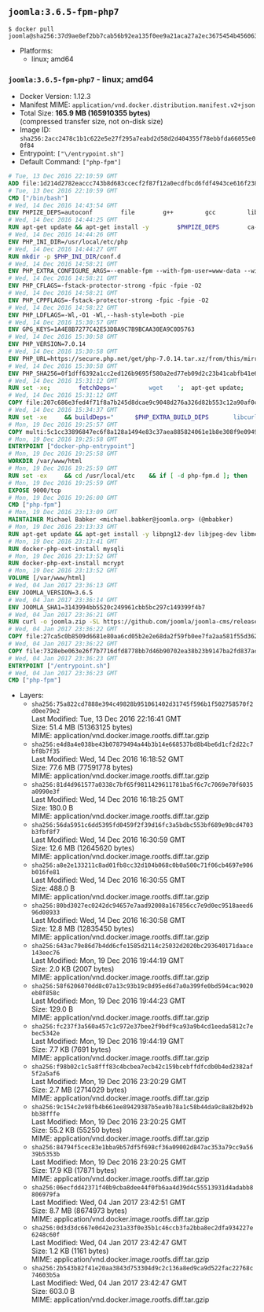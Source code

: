 ## `joomla:3.6.5-fpm-php7`

```console
$ docker pull joomla@sha256:37d9ae8ef2bb7cab56b92ea135f0ee9a21aca27a2ec3675454b456063331aa5b
```

-	Platforms:
	-	linux; amd64

### `joomla:3.6.5-fpm-php7` - linux; amd64

-	Docker Version: 1.12.3
-	Manifest MIME: `application/vnd.docker.distribution.manifest.v2+json`
-	Total Size: **165.9 MB (165910355 bytes)**  
	(compressed transfer size, not on-disk size)
-	Image ID: `sha256:2acc2478c1b1c622e5e27f295a7eabd2d58d2d404355f78ebbfda66055e00f84`
-	Entrypoint: `["\/entrypoint.sh"]`
-	Default Command: `["php-fpm"]`

```dockerfile
# Tue, 13 Dec 2016 22:10:59 GMT
ADD file:1d214d2782eaccc743b8d683ccecf2f87f12a0ecdfbcd6fdf4943ce616f23870 in / 
# Tue, 13 Dec 2016 22:10:59 GMT
CMD ["/bin/bash"]
# Wed, 14 Dec 2016 14:43:54 GMT
ENV PHPIZE_DEPS=autoconf 		file 		g++ 		gcc 		libc-dev 		make 		pkg-config 		re2c
# Wed, 14 Dec 2016 14:44:25 GMT
RUN apt-get update && apt-get install -y 		$PHPIZE_DEPS 		ca-certificates 		curl 		libedit2 		libsqlite3-0 		libxml2 		xz-utils 	--no-install-recommends && rm -r /var/lib/apt/lists/*
# Wed, 14 Dec 2016 14:44:26 GMT
ENV PHP_INI_DIR=/usr/local/etc/php
# Wed, 14 Dec 2016 14:44:27 GMT
RUN mkdir -p $PHP_INI_DIR/conf.d
# Wed, 14 Dec 2016 14:58:21 GMT
ENV PHP_EXTRA_CONFIGURE_ARGS=--enable-fpm --with-fpm-user=www-data --with-fpm-group=www-data
# Wed, 14 Dec 2016 14:58:21 GMT
ENV PHP_CFLAGS=-fstack-protector-strong -fpic -fpie -O2
# Wed, 14 Dec 2016 14:58:21 GMT
ENV PHP_CPPFLAGS=-fstack-protector-strong -fpic -fpie -O2
# Wed, 14 Dec 2016 14:58:22 GMT
ENV PHP_LDFLAGS=-Wl,-O1 -Wl,--hash-style=both -pie
# Wed, 14 Dec 2016 15:30:57 GMT
ENV GPG_KEYS=1A4E8B7277C42E53DBA9C7B9BCAA30EA9C0D5763
# Wed, 14 Dec 2016 15:30:58 GMT
ENV PHP_VERSION=7.0.14
# Wed, 14 Dec 2016 15:30:58 GMT
ENV PHP_URL=https://secure.php.net/get/php-7.0.14.tar.xz/from/this/mirror PHP_ASC_URL=https://secure.php.net/get/php-7.0.14.tar.xz.asc/from/this/mirror
# Wed, 14 Dec 2016 15:30:58 GMT
ENV PHP_SHA256=0f1dff6392a1cc2ed126b9695f580a2ed77eb09d2c23b41cabfb41e6f27a8c89 PHP_MD5=a51f1d4f03f4e4c745856e9f76fca476
# Wed, 14 Dec 2016 15:31:12 GMT
RUN set -xe; 		fetchDeps=' 		wget 	'; 	apt-get update; 	apt-get install -y --no-install-recommends $fetchDeps; 	rm -rf /var/lib/apt/lists/*; 		mkdir -p /usr/src; 	cd /usr/src; 		wget -O php.tar.xz "$PHP_URL"; 		if [ -n "$PHP_SHA256" ]; then 		echo "$PHP_SHA256 *php.tar.xz" | sha256sum -c -; 	fi; 	if [ -n "$PHP_MD5" ]; then 		echo "$PHP_MD5 *php.tar.xz" | md5sum -c -; 	fi; 		if [ -n "$PHP_ASC_URL" ]; then 		wget -O php.tar.xz.asc "$PHP_ASC_URL"; 		export GNUPGHOME="$(mktemp -d)"; 		for key in $GPG_KEYS; do 			gpg --keyserver ha.pool.sks-keyservers.net --recv-keys "$key"; 		done; 		gpg --batch --verify php.tar.xz.asc php.tar.xz; 		rm -r "$GNUPGHOME"; 	fi; 		apt-get purge -y --auto-remove $fetchDeps
# Wed, 14 Dec 2016 15:31:12 GMT
COPY file:207c686e3fed4f71f8a7b245d8dcae9c9048d276a326d82b553c12a90af0c0ca in /usr/local/bin/ 
# Wed, 14 Dec 2016 15:34:37 GMT
RUN set -xe 	&& buildDeps=" 		$PHP_EXTRA_BUILD_DEPS 		libcurl4-openssl-dev 		libedit-dev 		libsqlite3-dev 		libssl-dev 		libxml2-dev 	" 	&& apt-get update && apt-get install -y $buildDeps --no-install-recommends && rm -rf /var/lib/apt/lists/* 		&& export CFLAGS="$PHP_CFLAGS" 		CPPFLAGS="$PHP_CPPFLAGS" 		LDFLAGS="$PHP_LDFLAGS" 	&& docker-php-source extract 	&& cd /usr/src/php 	&& ./configure 		--with-config-file-path="$PHP_INI_DIR" 		--with-config-file-scan-dir="$PHP_INI_DIR/conf.d" 				--disable-cgi 				--enable-ftp 		--enable-mbstring 		--enable-mysqlnd 				--with-curl 		--with-libedit 		--with-openssl 		--with-zlib 				$PHP_EXTRA_CONFIGURE_ARGS 	&& make -j "$(nproc)" 	&& make install 	&& { find /usr/local/bin /usr/local/sbin -type f -executable -exec strip --strip-all '{}' + || true; } 	&& make clean 	&& docker-php-source delete 		&& apt-get purge -y --auto-remove -o APT::AutoRemove::RecommendsImportant=false $buildDeps
# Mon, 19 Dec 2016 19:25:57 GMT
COPY multi:5c1cc33896847ec6f8a128a1494e83c37aea885824061e1b8e308f9e09499956 in /usr/local/bin/ 
# Mon, 19 Dec 2016 19:25:58 GMT
ENTRYPOINT ["docker-php-entrypoint"]
# Mon, 19 Dec 2016 19:25:58 GMT
WORKDIR /var/www/html
# Mon, 19 Dec 2016 19:25:59 GMT
RUN set -ex 	&& cd /usr/local/etc 	&& if [ -d php-fpm.d ]; then 		sed 's!=NONE/!=!g' php-fpm.conf.default | tee php-fpm.conf > /dev/null; 		cp php-fpm.d/www.conf.default php-fpm.d/www.conf; 	else 		mkdir php-fpm.d; 		cp php-fpm.conf.default php-fpm.d/www.conf; 		{ 			echo '[global]'; 			echo 'include=etc/php-fpm.d/*.conf'; 		} | tee php-fpm.conf; 	fi 	&& { 		echo '[global]'; 		echo 'error_log = /proc/self/fd/2'; 		echo; 		echo '[www]'; 		echo '; if we send this to /proc/self/fd/1, it never appears'; 		echo 'access.log = /proc/self/fd/2'; 		echo; 		echo 'clear_env = no'; 		echo; 		echo '; Ensure worker stdout and stderr are sent to the main error log.'; 		echo 'catch_workers_output = yes'; 	} | tee php-fpm.d/docker.conf 	&& { 		echo '[global]'; 		echo 'daemonize = no'; 		echo; 		echo '[www]'; 		echo 'listen = [::]:9000'; 	} | tee php-fpm.d/zz-docker.conf
# Mon, 19 Dec 2016 19:25:59 GMT
EXPOSE 9000/tcp
# Mon, 19 Dec 2016 19:26:00 GMT
CMD ["php-fpm"]
# Mon, 19 Dec 2016 23:13:09 GMT
MAINTAINER Michael Babker <michael.babker@joomla.org> (@mbabker)
# Mon, 19 Dec 2016 23:13:33 GMT
RUN apt-get update && apt-get install -y libpng12-dev libjpeg-dev libmcrypt-dev zip unzip && rm -rf /var/lib/apt/lists/* 	&& docker-php-ext-configure gd --with-png-dir=/usr --with-jpeg-dir=/usr 	&& docker-php-ext-install gd
# Mon, 19 Dec 2016 23:13:41 GMT
RUN docker-php-ext-install mysqli
# Mon, 19 Dec 2016 23:13:52 GMT
RUN docker-php-ext-install mcrypt
# Mon, 19 Dec 2016 23:13:52 GMT
VOLUME [/var/www/html]
# Wed, 04 Jan 2017 23:36:13 GMT
ENV JOOMLA_VERSION=3.6.5
# Wed, 04 Jan 2017 23:36:14 GMT
ENV JOOMLA_SHA1=3143994bb5520c249961cbb5bc297c149399f4b7
# Wed, 04 Jan 2017 23:36:21 GMT
RUN curl -o joomla.zip -SL https://github.com/joomla/joomla-cms/releases/download/${JOOMLA_VERSION}/Joomla_${JOOMLA_VERSION}-Stable-Full_Package.zip 	&& echo "$JOOMLA_SHA1 *joomla.zip" | sha1sum -c - 	&& mkdir /usr/src/joomla 	&& unzip joomla.zip -d /usr/src/joomla 	&& rm joomla.zip 	&& chown -R www-data:www-data /usr/src/joomla
# Wed, 04 Jan 2017 23:36:22 GMT
COPY file:27ca5c0b8509d6681e80aa6cd05b2e2e68da2f59fb0ee7fa2aa581f55d362b6d in /entrypoint.sh 
# Wed, 04 Jan 2017 23:36:22 GMT
COPY file:7328ebe063e26f7b7716dfd8778bb7d46b90702ea38b23b9147ba2fd837ac2c1 in /makedb.php 
# Wed, 04 Jan 2017 23:36:23 GMT
ENTRYPOINT ["/entrypoint.sh"]
# Wed, 04 Jan 2017 23:36:23 GMT
CMD ["php-fpm"]
```

-	Layers:
	-	`sha256:75a822cd7888e394c49828b951061402d31745f596b1f502758570f2d0ee79e2`  
		Last Modified: Tue, 13 Dec 2016 22:16:41 GMT  
		Size: 51.4 MB (51363125 bytes)  
		MIME: application/vnd.docker.image.rootfs.diff.tar.gzip
	-	`sha256:e4d8a4e038be43b07879494a44b3b14e668537bd8b4be6d1cf2d22c7bf8b7f35`  
		Last Modified: Wed, 14 Dec 2016 16:18:52 GMT  
		Size: 77.6 MB (77591778 bytes)  
		MIME: application/vnd.docker.image.rootfs.diff.tar.gzip
	-	`sha256:81d4d961577a0338c7bf65f9811429611781ba5f6c7c7069e70f6035a0990e3f`  
		Last Modified: Wed, 14 Dec 2016 16:18:25 GMT  
		Size: 180.0 B  
		MIME: application/vnd.docker.image.rootfs.diff.tar.gzip
	-	`sha256:56da5951c6dd5395fd0459f2f39d16fc3a5bdbc553bf689e98cd4703b3fbf8f7`  
		Last Modified: Wed, 14 Dec 2016 16:30:59 GMT  
		Size: 12.6 MB (12645620 bytes)  
		MIME: application/vnd.docker.image.rootfs.diff.tar.gzip
	-	`sha256:a8e2e133211c8ad01fb8cc32d104b068c0b0a500c71f06cb4697e906b016fe81`  
		Last Modified: Wed, 14 Dec 2016 16:30:55 GMT  
		Size: 488.0 B  
		MIME: application/vnd.docker.image.rootfs.diff.tar.gzip
	-	`sha256:80bd3027ec0242dc94657e7aad92008a167856cc7e9d0ec9518aeed696d08933`  
		Last Modified: Wed, 14 Dec 2016 16:30:58 GMT  
		Size: 12.8 MB (12835450 bytes)  
		MIME: application/vnd.docker.image.rootfs.diff.tar.gzip
	-	`sha256:643ac79e86d7b4dd6cfe1585d2114c25032d2020bc293640171daace143eec76`  
		Last Modified: Mon, 19 Dec 2016 19:44:19 GMT  
		Size: 2.0 KB (2007 bytes)  
		MIME: application/vnd.docker.image.rootfs.diff.tar.gzip
	-	`sha256:58f6206070dd8c07a13c93b19c8d95ed6d7a0a399fe0bd594cac9020eb8f858c`  
		Last Modified: Mon, 19 Dec 2016 19:44:23 GMT  
		Size: 129.0 B  
		MIME: application/vnd.docker.image.rootfs.diff.tar.gzip
	-	`sha256:fc237f3a560a457c1c972e37bee2f9bdf9ca93a9b4cd1eeda5812c7ebec5342e`  
		Last Modified: Mon, 19 Dec 2016 19:44:19 GMT  
		Size: 7.7 KB (7691 bytes)  
		MIME: application/vnd.docker.image.rootfs.diff.tar.gzip
	-	`sha256:f98b02c1c5a8fff83c4bcbea7ecb42c159bcebffdfcdb0b4ed2382af5f2a5af6`  
		Last Modified: Mon, 19 Dec 2016 23:20:29 GMT  
		Size: 2.7 MB (2714029 bytes)  
		MIME: application/vnd.docker.image.rootfs.diff.tar.gzip
	-	`sha256:9c154c2e98fb4b661ee89429387b5ea9b78a1c58b44da9c8a82bd92bbb38fffe`  
		Last Modified: Mon, 19 Dec 2016 23:20:25 GMT  
		Size: 55.2 KB (55250 bytes)  
		MIME: application/vnd.docker.image.rootfs.diff.tar.gzip
	-	`sha256:84794f5cec83e1bba9b57df5f698cf36a09002d847ac353a79cc9a5639b5353b`  
		Last Modified: Mon, 19 Dec 2016 23:20:25 GMT  
		Size: 17.9 KB (17871 bytes)  
		MIME: application/vnd.docker.image.rootfs.diff.tar.gzip
	-	`sha256:06ecfdd42371f40b9cba8dee44f0fb6aa4d39d4c55513931d4adabb8806979fa`  
		Last Modified: Wed, 04 Jan 2017 23:42:51 GMT  
		Size: 8.7 MB (8674973 bytes)  
		MIME: application/vnd.docker.image.rootfs.diff.tar.gzip
	-	`sha256:0d3d3dc667e0d42e231a33f0e35b1c46ccb3fa2bba8ec2dfa934227e6248c60f`  
		Last Modified: Wed, 04 Jan 2017 23:42:47 GMT  
		Size: 1.2 KB (1161 bytes)  
		MIME: application/vnd.docker.image.rootfs.diff.tar.gzip
	-	`sha256:2b543b82f41e20aa3843d753304d9c2c136a8ed9ca9d522fac22768c74603b5a`  
		Last Modified: Wed, 04 Jan 2017 23:42:47 GMT  
		Size: 603.0 B  
		MIME: application/vnd.docker.image.rootfs.diff.tar.gzip
